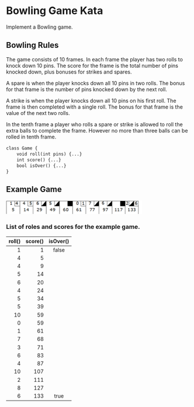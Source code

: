 # Bowling Game Kata

Implement a Bowling game.

## Bowling Rules

The game consists of 10 frames. In each frame the player has two rolls to knock down 10 pins. The score for the frame is the total number of pins knocked down, plus bonuses for strikes and spares.

A spare is when the player knocks down all 10 pins in two rolls. The bonus for that frame is the number of pins knocked down by the next roll.

A strike is when the player knocks down all 10 pins on his first roll. The frame is then completed with a single roll. The bonus for that frame is the value of the next two rolls.

In the tenth frame a player who rolls a spare or strike is allowed to roll the extra balls to complete the frame. However no more than three balls can be rolled in tenth frame.

```
class Game {
	void roll(int pins) {...}
	int score() {...}
	bool isOver() {...}
}
```

## Example Game

![Example game](docs/images/game.png)

### List of roles and scores for the example game.

| roll() | score() | isOver() |
|-------:|--------:|:--------:|
| 1      |     1   | false    |
| 4      |     5   |          |
| 4      |     9   |          |
| 5      |    14   |          |
| 6      |    20   |          |
| 4      |    24   |          |
| 5      |    34   |          |
| 5      |    39   |          |
| 10     |    59   |          |
| 0      |    59   |          |
| 1      |    61   |          |
| 7      |    68   |          |
| 3      |    71   |          |
| 6      |    83   |          |
| 4      |    87   |          |
| 10     |   107   |          |
| 2      |   111   |          |
| 8      |   127   |          |
| 6      |   133   | true     |
